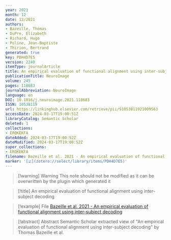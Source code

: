 ```yaml
---
year: 2021
month: 12
date: 12/2021
authors:
- Bazeille, Thomas
- DuPre, Elizabeth
- Richard, Hugo
- Poline, Jean-Baptiste
- Thirion, Bertrand
generated: true
key: PDH4D7E5
version: 2240
itemType: journalArticle
title: An empirical evaluation of functional alignment using inter-subject decoding
publicationTitle: NeuroImage
volume: 245
pages: 118683
journalAbbreviation: NeuroImage
language: en
DOI: 10.1016/j.neuroimage.2021.118683
ISSN: 10538119
url: https://linkinghub.elsevier.com/retrieve/pii/S1053811921009563
accessDate: 2024-03-17T19:00:51Z
libraryCatalog: Semantic Scholar
deleted: 1
collections:
- ERQKEKFA
dateAdded: 2024-03-17T19:00:52Z
dateModified: 2024-03-17T19:00:52Z
super_collections:
- ERQKEKFA
filename: Bazeille et al. 2021 - An empirical evaluation of functional alignment using inter-subject decoding
marker: '[🇿](zotero://select/library/items/PDH4D7E5)'
---
```



 > 
 > \[!warning\] Warning
 > This note should not be modified as it can be overwritten by the plugin which generated it

 > 
 > \[!title\] An empirical evaluation of functional alignment using inter-subject decoding

 > 
 > \[!example\] File
 > [Bazeille et al. 2021 - An empirical evaluation of functional alignment using inter-subject decoding](Bazeille%20et%20al.%202021%20-%20An%20empirical%20evaluation%20of%20functional%20alignment%20using%20inter-subject%20decoding.pdf)

 > 
 > \[!abstract\] Abstract
 > Semantic Scholar extracted view of "An empirical evaluation of functional alignment using inter-subject decoding" by Thomas Bazeille et al.
